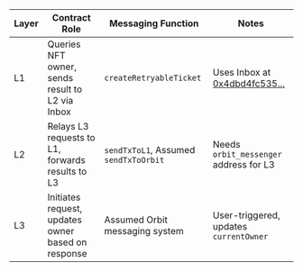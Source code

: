 | Layer | Contract Role                                      | Messaging Function                     | Notes                                      |
|-------|----------------------------------------------------|----------------------------------------|--------------------------------------------|
| L1    | Queries NFT owner, sends result to L2 via Inbox    | `createRetryableTicket`                | Uses Inbox at [0x4dbd4fc535...](https://etherscan.io/address/0x4dbd4fc535ac27206064b68ffcf827b0a60bab3f) |
| L2    | Relays L3 requests to L1, forwards results to L3   | `sendTxToL1`, Assumed `sendTxToOrbit`  | Needs `orbit_messenger` address for L3     |
| L3    | Initiates request, updates owner based on response | Assumed Orbit messaging system          | User-triggered, updates `currentOwner`     |